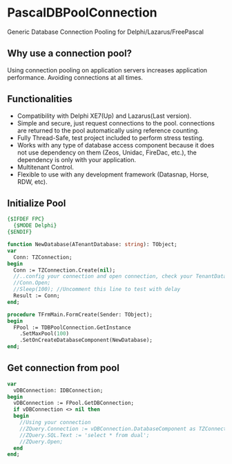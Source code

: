 # PascalDBPoolConnection
Generic Database Connection Pooling for Delphi/Lazarus/FreePascal

## Why use a connection pool?
Using connection pooling on application servers increases application performance. Avoiding connections at all times.

## Functionalities
* Compatibility with Delphi XE7(Up) and Lazarus(Last version).
* Simple and secure, just request connections to the pool. connections are returned to the pool automatically using reference counting.
* Fully Thread-Safe, test project included to perform stress testing.
* Works with any type of database access component because it does not use dependency on them (Zeos, Unidac, FireDac, etc.), the dependency is only with your application.
* Multitenant Control.
* Flexible to use with any development framework (Datasnap, Horse, RDW, etc).

## Initialize Pool
```pas
{$IFDEF FPC}
  {$MODE Delphi}
{$ENDIF}

function NewDatabase(ATenantDatabase: string): TObject;
var
  Conn: TZConnection;
begin
  Conn := TZConnection.Create(nil);
  //..config your connection and open connection, check your TenantDatabse in Ini File for example
  //Conn.Open;
  //Sleep(100); //Uncomment this line to test with delay
  Result := Conn;
end;

procedure TFrmMain.FormCreate(Sender: TObject);
begin
  FPool := TDBPoolConnection.GetInstance
    .SetMaxPool(100)
    .SetOnCreateDatabaseComponent(NewDatabase);
end;
```
## Get connection from pool
```pas
var
  vDBConnection: IDBConnection;
begin
  vDBConnection := FPool.GetDBConnection;
  if vDBConnection <> nil then
  begin   
    //Using your connection
    //ZQuery.Connection := vDBConnection.DatabaseComponent as TZConnection;
    //ZQuery.SQL.Text := 'select * from dual';
    //ZQuery.Open;
  end  
end;
```
